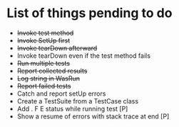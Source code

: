 # List of things pending to do

* ~~Invoke test method~~
* ~~Invoke SetUp first~~
* ~~Invoke tearDown afterward~~
* Invoke tearDown even if the test method fails
* ~~Run multiple tests~~
* ~~Report collected results~~
* ~~Log string in WasRun~~
* ~~Report failed tests~~
* Catch and report setUp errors
* Create a TestSuite from a TestCase class
* Add . F E status while running test [P]
* Show a resume of errors with stack trace at end [P]

